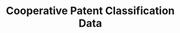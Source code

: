 ---
layout: default
bigquery: https://console.cloud.google.com/bigquery?p=patents-public-data&d=cpc&page=dataset
citation: '“Cooperative Patent Classification” by the EPO and USPTO, for public use. '
contributors: EPO, USPTO
cost: None
description: Cooperative Patent Classification Data contains the scheme and definitions
  of the Cooperative Patent Classification system for classifying patent documents.
  The CPC is the result of a partnership between the EPO and the USPTO in their joint
  effort to develop a common, internationally compatible classification system for
  technical documents, in particular patent publications, which will be used by both
  offices in the patent granting process
documentation: https://www.cooperativepatentclassification.org/cpcSchemeAndDefinitions
last_edit: 04/07/2022, 20:44:02
location: https://www.cooperativepatentclassification.org/index
maintained_by: USPTO, EPO
schema_fields:
- definition
- notAllocatable
- applicationReferences
- application_references
- informativeReferences
- symbol
- residualReferences
- dateRevised
- limitingReferences
- synonyms
- level
- title_full
- children
- child_groups
- sizeCache
- glossary
- childGroups
- breakdownCode
- title_part
- additional_only
- limiting_references
- status
- not_allocatable
- residual_references
- ipcConcordant
- breakdown_code
- parents
- date_revised
- informative_references
- titleFull
- ipc_concordant
- titlePart
shortname: cooperative_patent_classification
tags:
- patents
- science
title: Cooperative Patent Classification Data
uuid: 984374a7-16e9-4b35-9445-458daceb01bf
---